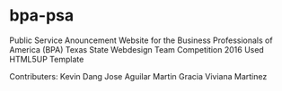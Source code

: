# bpa-psa
Public Service Anouncement Website for the Business Professionals of America (BPA) Texas State Webdesign Team Competition 2016
Used HTML5UP Template

Contributers:
Kevin Dang
Jose Aguilar
Martin Gracia
Viviana Martinez
